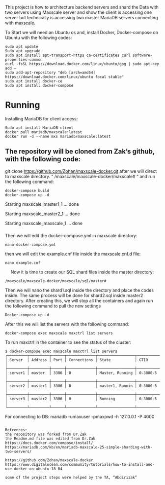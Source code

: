 This project is how to architecture backend servers and shard the Data with two servers using Maxscale server and
show the client is accessing one server but technically is accessing two master MariaDB servers connecting 
with maxscale.

 To Start we will need an Ubuntu os and, install Docker, Docker-compose on Ubuntu with the following codes:

```
sudo apt update
Sudo apt upgrade
sudo apt install apt-transport-https ca-certificates curl software-properties-common
curl -fsSL https://download.docker.com/linux/ubuntu/gpg | sudo apt-key add –
sudo add-apt-repository "deb [arch=amd64] https://download.docker.com/linux/ubuntu focal stable"
sudo apt install docker-ce
Sudo apt install docker-compose
```
# Running
Installing MariaDB for client access:
```
Sudo apt install MariaDB-client
docker pull mariadb/maxscale:latest
docker run -d --name mxs mariadb/maxscale:latest
```

## The repository will be cloned from Zak’s github, with the following code:
git clone https://github.com/Zohan/maxscale-docker.git
after we will direct to maxscale directory. “ /maxscale/maxscale-docker/maxscale# “ and run the following command:


```
docker-compose build
docker-compose up -d
```
Starting maxscale_master1_1 ... done

Starting maxscale_master2_1 ... done

Starting maxscale_maxscale_1 ... done


###
Then we will edit the docker-compose.yml in maxscale directory:
```
nano docker-compose.yml
```
then we will edit the example.cnf file inside the maxscale.cnf.d file:
```
nano example.cnf
```
 
Now it is time to create our SQL shard files inside the master directory:
```
/maxscale/maxscale-docker/maxscale/sql/master#
```
Then we will nano the shard1.sql inside the directory and place the codes inside.
The same process will be done for shard2.sql inside master2 directory.
After creating this, we will stop all the containers and again run the following command to pull the new settings
```
Docker-compose up -d
```

After this we will list the servers with the following command:
```
docker-compose exec maxscale maxctrl list servers
```




To run maxctrl in the container to see the status of the cluster:
```
$ docker-compose exec maxscale maxctrl list servers
┌─────────┬─────────┬──────┬─────────────┬─────────────────┬──────────┐
│ Server  │ Address │ Port │ Connections │ State           │ GTID     │
├─────────┼─────────┼──────┼─────────────┼─────────────────┼──────────┤
│ server1 │ master  │ 3306 │ 0           │ Master, Running │ 0-3000-5 │
├─────────┼─────────┼──────┼─────────────┼─────────────────┼──────────┤
│ server2 │ master1 │ 3306 │ 0           │ master1, Runnin │ 0-3000-5 │
├─────────┼─────────┼──────┼─────────────┼─────────────────┼──────────┤
│ server3 │ master2 │ 3306 │ 0           │ Running         │ 0-3000-5 │
└─────────┴─────────┴──────┴─────────────┴─────────────────┴──────────┘

```
For connecting to DB:
mariadb -umaxuser -pmaxpwd -h 127.0.0.1 -P 4000

```

Refrences:
the repository was forked from Dr.Zak
the Readme.md file was edited from Dr.Zak
https://docs.docker.com/compose/install/
https://mariadb.com/kb/en/mariadb-maxscale-25-simple-sharding-with-two-servers/

https://github.com/Zohan/maxscale-docker
https://www.digitalocean.com/community/tutorials/how-to-install-and-use-docker-on-ubuntu-18-04

some of the project steps were helped by the TA, “Abdirizak”

